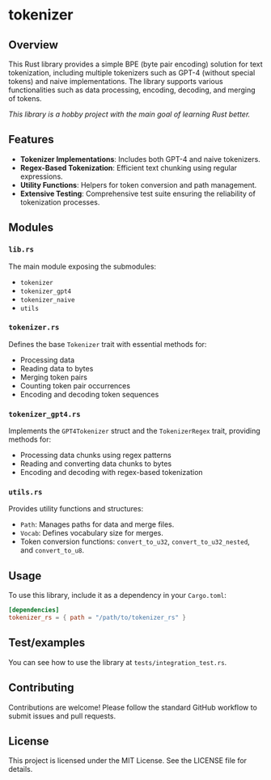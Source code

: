 # tokenizer

## Overview

This Rust library provides a simple BPE (byte pair encoding) solution for text tokenization, including multiple tokenizers such as GPT-4 (without special tokens) and naive implementations. The library supports various functionalities such as data processing, encoding, decoding, and merging of tokens.

*This library is a hobby project with the main goal of learning Rust better.*

## Features

- **Tokenizer Implementations**: Includes both GPT-4 and naive tokenizers.
- **Regex-Based Tokenization**: Efficient text chunking using regular expressions.
- **Utility Functions**: Helpers for token conversion and path management.
- **Extensive Testing**: Comprehensive test suite ensuring the reliability of tokenization processes.

## Modules

### `lib.rs`

The main module exposing the submodules:
- `tokenizer`
- `tokenizer_gpt4`
- `tokenizer_naive`
- `utils`

### `tokenizer.rs`

Defines the base `Tokenizer` trait with essential methods for:
- Processing data
- Reading data to bytes
- Merging token pairs
- Counting token pair occurrences
- Encoding and decoding token sequences

### `tokenizer_gpt4.rs`

Implements the `GPT4Tokenizer` struct and the `TokenizerRegex` trait, providing methods for:
- Processing data chunks using regex patterns
- Reading and converting data chunks to bytes
- Encoding and decoding with regex-based tokenization

### `utils.rs`

Provides utility functions and structures:
- `Path`: Manages paths for data and merge files.
- `Vocab`: Defines vocabulary size for merges.
- Token conversion functions: `convert_to_u32`, `convert_to_u32_nested`, and `convert_to_u8`.

## Usage

To use this library, include it as a dependency in your `Cargo.toml`:

```toml
[dependencies]
tokenizer_rs = { path = "/path/to/tokenizer_rs" }
```

## Test/examples
You can see how to use the library at  `tests/integration_test.rs`.


## Contributing

Contributions are welcome! Please follow the standard GitHub workflow to submit issues and pull requests.

## License

This project is licensed under the MIT License. See the LICENSE file for details.
